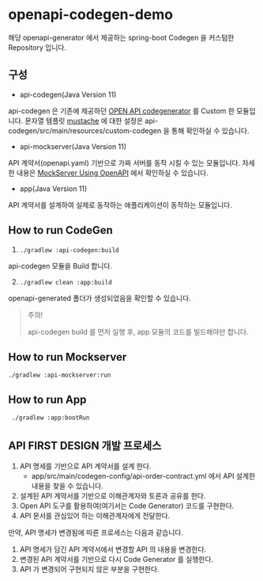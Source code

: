 # openapi-codegen-demo

해당 openapi-generator 에서 제공하는 spring-boot Codegen 을 커스텀한 Repository 입니다.



## 구성

- api-codegen(Java Version 11)

api-codegen 은 기존에 제공하던 [OPEN API codegenerator](https://openapi-generator.tech/) 를 Custom 한 모듈입니다. 문자열 템플릿 [mustache](https://mustache.github.io/) 에 대한 설정은 api-codegen/src/main/resources/custom-codegen 을 통해 확인하실 수 있습니다.

- api-mockserver(Java Version 11)

API 계약서(openapi.yaml) 기반으로 가짜 서버를 동작 시킬 수 있는 모듈입니다. 자세한 내용은 [MockServer Using OpenAPI](https://www.mock-server.com/mock_server/using_openapi.html) 에서 확인하실 수 있습니다.

- app(Java Version 11)

API 계약서를 설계하여 실제로 동작하는 애플리케이션이 동작하는 모듈입니다.



## How to run CodeGen

1. `./gradlew :api-codegen:build`

api-codegen 모듈을 Build 합니다.

2. `./gradlew clean :app:build`

openapi-generated 폴더가 생성되었음을 확인할 수 있습니다.

> 주의! 
>
> api-codegen build 를 먼저 실행 후, app 모듈의 코드를 빌드해야만 합니다.



## How to run Mockserver

`./gradlew :api-mockserver:run`



## How to run App

` ./gradlew :app:bootRun` 

###### 

## API FIRST DESIGN 개발 프로세스

1. API 명세를 기반으로 API 계약서를 설계 한다.
   - app/src/main/codegen-config/api-order-contract.yml 에서 API 설계한 내용을 찾을 수 있습니다.
2. 설계된 API 계약서를 기반으로 이해관계자와 토론과 공유를 한다.
3. Open API 도구를 활용하여(여기서는 Code Generator) 코드를 구현한다.
4. API 문서를 관심있어 하는 이해관계자에게 전달한다.


만약, API 명세가 변경됨에 따른 프로세스는 다음과 같습니다.

1. API 명세가 담긴 API 계약서에서 변경할 API 의 내용을 변경한다.
2. 변경된 API 계약서를 기반으로 다시 Code Generator 를 실행한다.
3. API 가 변경되어 구현되지 않은 부분을 구현한다.